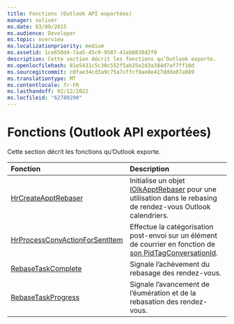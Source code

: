```yaml
---
title: Fonctions (Outlook API exportées)
manager: soliver
ms.date: 03/09/2015
ms.audience: Developer
ms.topic: overview
ms.localizationpriority: medium
ms.assetid: 1ce650d4-7aa5-45c9-9507-41eb8830d2f0
description: Cette section décrit les fonctions qu’Outlook exporte.
ms.openlocfilehash: 81e5431c5c30c552f5ab35e2d3a384d7af7ff10d
ms.sourcegitcommit: c0fae34cd3a9c75a7cffcf9ae8e417ddde07a989
ms.translationtype: MT
ms.contentlocale: fr-FR
ms.lasthandoff: 02/12/2022
ms.locfileid: "62789290"
---
```

# <a name="functions-outlook-exported-apis"></a>Fonctions (Outlook API exportées)

Cette section décrit les fonctions qu’Outlook exporte.
  
|**Fonction**|**Description**|
|:-----|:-----|
|[HrCreateApptRebaser](hrcreateapptrebaser.md) <br/> |Initialise un objet [IOlkApptRebaser](iolkapptrebaser.md) pour une utilisation dans le rebasing de rendez-vous Outlook calendriers. |
|[HrProcessConvActionForSentItem](hrprocessconvactionforsentitem.md) <br/> |Effectue la catégorisation post-envoi sur un élément de courrier en fonction de [son PidTagConversationId](https://msdn.microsoft.com/library/f8e4a5fa-cb73-4eca-b174-72e1fda821a6%28Office.15%29.aspx). |
|[RebaseTaskComplete](rebasetaskcomplete.md) <br/> |Signale l’achèvement du rebasage des rendez-vous. |
|[RebaseTaskProgress](rebasetaskprogress.md) <br/> |Signale l’avancement de l’éumération et de la rebasation des rendez-vous. |
   

